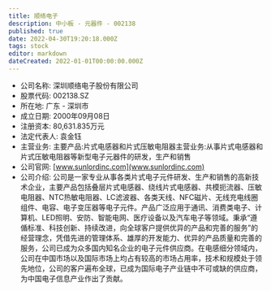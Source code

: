 ```yaml
---
title: 顺络电子
description: 中小板 - 元器件 - 002138
published: true
date: 2022-04-30T19:20:18.000Z
tags: stock
editor: markdown
dateCreated: 2022-01-01T00:00:00.000Z
---
```


- 公司名称: 深圳顺络电子股份有限公司
- 股票代码: 002138.SZ
- 所在地: 广东 - 深圳市
- 成立日期: 2000年09月08日
- 注册资本: 80,631.835万元
- 法定代表人: 袁金钰
- 主营业务: 主要产品:片式电感器和片式压敏电阻器主营业务:从事片式电感器和片式压敏电阻器等新型电子元器件的研发，生产和销售
- 公司官网: [www.sunlordinc.com](www.sunlordinc.com)
- 公司介绍: 公司是一家专业从事各类片式电子元件研发、生产和销售的高新技术企业，主要产品包括叠层片式电感器、绕线片式电感器、共模扼流器、压敏电阻器、NTC热敏电阻器、LC滤波器、各类天线、NFC磁片、无线充电线圈组件、电容、电子变压器等电子元件。产品广泛应用于通讯、消费类电子、计算机、LED照明、安防、智能电网、医疗设备以及汽车电子等领域。秉承“遵偱标准、科技创新、持续改进，向全球客户提供优异的产品和完善的服务”的经营理念，凭借先进的管理体系、雄厚的开发能力、优异的产品质量和完善的服务，公司已成为众多国内知名企业的电子元件供应商。在电感细分领域内，公司在中国市场以及国际市场上均占有较高的市场占用率，技术和规模处于领先地位，公司的客户遍布全球，已成为国际电子产业链中不可或缺的供应商，为中国电子信息产业作出了贡献。


